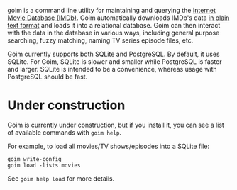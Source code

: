 goim is a command line utility for maintaining and querying the [Internet Movie 
Database (IMDb)](http://www.imdb.com). Goim automatically downloads IMDb's data 
[in plain text format](http://www.imdb.com/interfaces) and loads it into a 
relational database. Goim can then interact with the data in the database in 
various ways, including general purpose searching, fuzzy matching, naming 
TV series episode files, etc.

Goim currently supports both SQLite and PostgreSQL. By default, it uses SQLite. 
For Goim, SQLite is slower and smaller while PostgreSQL is faster and larger.
SQLite is intended to be a convenience, whereas usage with PostgreSQL should be 
fast.


Under construction
==================
Goim is currently under construction, but if you install it, you can see a list 
of available commands with `goim help`.

For example, to load all movies/TV shows/episodes into a SQLite file:

    goim write-config
    goim load -lists movies

See `goim help load` for more details.

